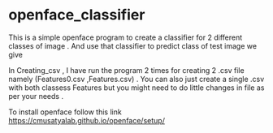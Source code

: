 # openface_classifier

This is a simple openface program to create a classifier for 2 different classes of image . And use that classifier to predict class of test image we give 

In Creating_csv , I have run the program 2 times for creating 2 .csv file namely (Features0.csv ,Features.csv) . You can also just create a single .csv with both classess Features but you might need to do little changes in file  as per your needs .

To install openface follow this link https://cmusatyalab.github.io/openface/setup/
